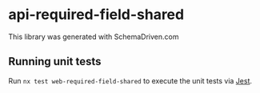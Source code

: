 
# api-required-field-shared

This library was generated with SchemaDriven.com

## Running unit tests

Run `nx test web-required-field-shared` to execute the unit tests via [Jest](https://jestjs.io).

